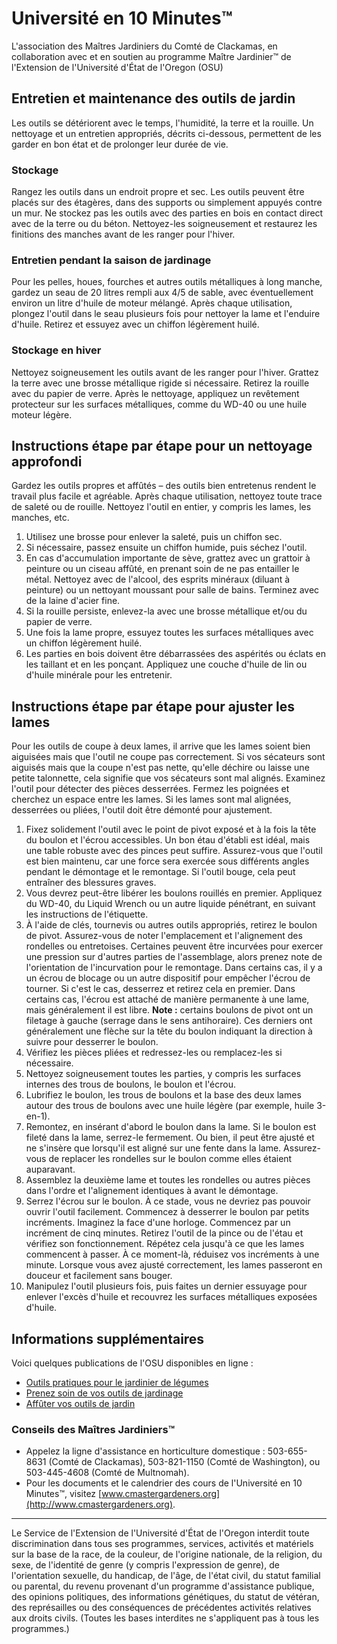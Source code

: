 # Université en 10 Minutes™  
L'association des Maîtres Jardiniers du Comté de Clackamas, en collaboration avec et en soutien au programme Maître Jardinier™ de l'Extension de l'Université d'État de l'Oregon (OSU)  

## Entretien et maintenance des outils de jardin  

Les outils se détériorent avec le temps, l'humidité, la terre et la rouille. Un nettoyage et un entretien appropriés, décrits ci-dessous, permettent de les garder en bon état et de prolonger leur durée de vie.  

### Stockage  
Rangez les outils dans un endroit propre et sec. Les outils peuvent être placés sur des étagères, dans des supports ou simplement appuyés contre un mur. Ne stockez pas les outils avec des parties en bois en contact direct avec de la terre ou du béton. Nettoyez-les soigneusement et restaurez les finitions des manches avant de les ranger pour l'hiver.  

### Entretien pendant la saison de jardinage  
Pour les pelles, houes, fourches et autres outils métalliques à long manche, gardez un seau de 20 litres rempli aux 4/5 de sable, avec éventuellement environ un litre d'huile de moteur mélangé. Après chaque utilisation, plongez l'outil dans le seau plusieurs fois pour nettoyer la lame et l'enduire d'huile. Retirez et essuyez avec un chiffon légèrement huilé.  

### Stockage en hiver  
Nettoyez soigneusement les outils avant de les ranger pour l'hiver. Grattez la terre avec une brosse métallique rigide si nécessaire. Retirez la rouille avec du papier de verre. Après le nettoyage, appliquez un revêtement protecteur sur les surfaces métalliques, comme du WD-40 ou une huile moteur légère.  

## Instructions étape par étape pour un nettoyage approfondi  
Gardez les outils propres et affûtés – des outils bien entretenus rendent le travail plus facile et agréable. Après chaque utilisation, nettoyez toute trace de saleté ou de rouille. Nettoyez l'outil en entier, y compris les lames, les manches, etc.  

1. Utilisez une brosse pour enlever la saleté, puis un chiffon sec.  
2. Si nécessaire, passez ensuite un chiffon humide, puis séchez l'outil.  
3. En cas d'accumulation importante de sève, grattez avec un grattoir à peinture ou un ciseau affûté, en prenant soin de ne pas entailler le métal. Nettoyez avec de l'alcool, des esprits minéraux (diluant à peinture) ou un nettoyant moussant pour salle de bains. Terminez avec de la laine d'acier fine.  
4. Si la rouille persiste, enlevez-la avec une brosse métallique et/ou du papier de verre.  
5. Une fois la lame propre, essuyez toutes les surfaces métalliques avec un chiffon légèrement huilé.  
6. Les parties en bois doivent être débarrassées des aspérités ou éclats en les taillant et en les ponçant. Appliquez une couche d'huile de lin ou d'huile minérale pour les entretenir.  

## Instructions étape par étape pour ajuster les lames  
Pour les outils de coupe à deux lames, il arrive que les lames soient bien aiguisées mais que l'outil ne coupe pas correctement. Si vos sécateurs sont aiguisés mais que la coupe n'est pas nette, qu'elle déchire ou laisse une petite talonnette, cela signifie que vos sécateurs sont mal alignés. Examinez l'outil pour détecter des pièces desserrées. Fermez les poignées et cherchez un espace entre les lames. Si les lames sont mal alignées, desserrées ou pliées, l'outil doit être démonté pour ajustement.  

1. Fixez solidement l'outil avec le point de pivot exposé et à la fois la tête du boulon et l'écrou accessibles. Un bon étau d'établi est idéal, mais une table robuste avec des pinces peut suffire. Assurez-vous que l'outil est bien maintenu, car une force sera exercée sous différents angles pendant le démontage et le remontage. Si l'outil bouge, cela peut entraîner des blessures graves.  
2. Vous devrez peut-être libérer les boulons rouillés en premier. Appliquez du WD-40, du Liquid Wrench ou un autre liquide pénétrant, en suivant les instructions de l'étiquette.  
3. À l'aide de clés, tournevis ou autres outils appropriés, retirez le boulon de pivot. Assurez-vous de noter l'emplacement et l'alignement des rondelles ou entretoises. Certaines peuvent être incurvées pour exercer une pression sur d'autres parties de l'assemblage, alors prenez note de l'orientation de l'incurvation pour le remontage. Dans certains cas, il y a un écrou de blocage ou un autre dispositif pour empêcher l'écrou de tourner. Si c'est le cas, desserrez et retirez cela en premier. Dans certains cas, l'écrou est attaché de manière permanente à une lame, mais généralement il est libre. **Note :** certains boulons de pivot ont un filetage à gauche (serrage dans le sens antihoraire). Ces derniers ont généralement une flèche sur la tête du boulon indiquant la direction à suivre pour desserrer le boulon.  
4. Vérifiez les pièces pliées et redressez-les ou remplacez-les si nécessaire.  
5. Nettoyez soigneusement toutes les parties, y compris les surfaces internes des trous de boulons, le boulon et l'écrou.  
6. Lubrifiez le boulon, les trous de boulons et la base des deux lames autour des trous de boulons avec une huile légère (par exemple, huile 3-en-1).  
7. Remontez, en insérant d'abord le boulon dans la lame. Si le boulon est fileté dans la lame, serrez-le fermement. Ou bien, il peut être ajusté et ne s'insère que lorsqu'il est aligné sur une fente dans la lame. Assurez-vous de replacer les rondelles sur le boulon comme elles étaient auparavant.  
8. Assemblez la deuxième lame et toutes les rondelles ou autres pièces dans l'ordre et l'alignement identiques à avant le démontage.  
9. Serrez l'écrou sur le boulon. À ce stade, vous ne devriez pas pouvoir ouvrir l'outil facilement. Commencez à desserrer le boulon par petits incréments. Imaginez la face d'une horloge. Commencez par un incrément de cinq minutes. Retirez l'outil de la pince ou de l'étau et vérifiez son fonctionnement. Répétez cela jusqu'à ce que les lames commencent à passer. À ce moment-là, réduisez vos incréments à une minute. Lorsque vous avez ajusté correctement, les lames passeront en douceur et facilement sans bouger.  
10. Manipulez l'outil plusieurs fois, puis faites un dernier essuyage pour enlever l'excès d'huile et recouvrez les surfaces métalliques exposées d'huile.  

## Informations supplémentaires  
Voici quelques publications de l'OSU disponibles en ligne :  
- [Outils pratiques pour le jardinier de légumes](http://extension.oregonstate.edu/gardening/practical-tools-vegetable-gardener)  
- [Prenez soin de vos outils de jardinage](http://extension.oregonstate.edu/gardening/take-good-care-hard-working-garden-tools)  
- [Affûter vos outils de jardin](http://extension.oregonstate.edu/benton/sites/default/files/sharpgdn_insights2012.pdf)  

### Conseils des Maîtres Jardiniers™  
- Appelez la ligne d'assistance en horticulture domestique : 503-655-8631 (Comté de Clackamas), 503-821-1150 (Comté de Washington), ou 503-445-4608 (Comté de Multnomah).  
- Pour les documents et le calendrier des cours de l'Université en 10 Minutes™, visitez [www.cmastergardeners.org](http://www.cmastergardeners.org).  

---

Le Service de l'Extension de l'Université d'État de l'Oregon interdit toute discrimination dans tous ses programmes, services, activités et matériels sur la base de la race, de la couleur, de l'origine nationale, de la religion, du sexe, de l'identité de genre (y compris l'expression de genre), de l'orientation sexuelle, du handicap, de l'âge, de l'état civil, du statut familial ou parental, du revenu provenant d'un programme d'assistance publique, des opinions politiques, des informations génétiques, du statut de vétéran, des représailles ou des conséquences de précédentes activités relatives aux droits civils. (Toutes les bases interdites ne s'appliquent pas à tous les programmes.)